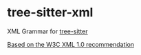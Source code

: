 # tree-sitter-xml
XML Grammar for [tree-sitter](https://github.com/tree-sitter/tree-sitter)

[Based on the W3C XML 1.0 recommendation](https://www.w3.org/TR/REC-xml/)
